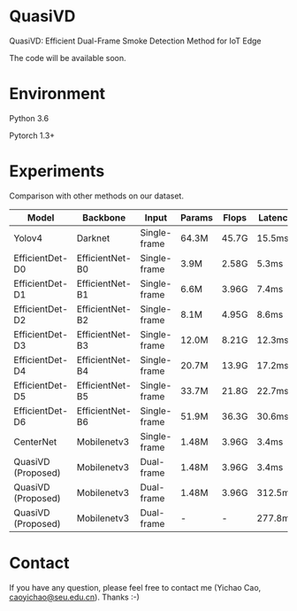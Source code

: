 # QuasiVD

QuasiVD: Efficient Dual-Frame Smoke Detection Method for IoT Edge

The code will be available soon.

# Environment
Python 3.6

Pytorch 1.3+

# Experiments

Comparison with other methods on our dataset.

Model | Backbone | Input | Params | Flops | Latency | fps | Hardware | mAP50
--- |--- |--- |--- |--- |--- |--- |--- |---
Yolov4 | Darknet | Single-frame | 64.3M | 45.7G | 15.5ms | 64.5 | RTX2080Ti | 69.70
EfficientDet-D0 | EfficientNet-B0 | Single-frame | 3.9M | 2.58G | 5.3ms | 188.2 | RTX2080Ti | 62.73
EfficientDet-D1 | EfficientNet-B1 | Single-frame | 6.6M | 3.96G | 7.4ms | 134.7 | RTX2080Ti | 66.59
EfficientDet-D2 | EfficientNet-B2 | Single-frame | 8.1M | 4.95G | 8.6ms | 116.2 | RTX2080Ti | 81.29
EfficientDet-D3 | EfficientNet-B3 | Single-frame | 12.0M | 8.21G | 12.3ms | 81.2 | RTX2080Ti | 84.32
EfficientDet-D4 | EfficientNet-B4 | Single-frame | 20.7M | 13.9G | 17.2ms | 58.2 | RTX2080Ti | 85.16
EfficientDet-D5 | EfficientNet-B5 | Single-frame | 33.7M | 21.8G | 22.7ms | 44.0 | RTX2080Ti | 86.26
EfficientDet-D6 | EfficientNet-B6 | Single-frame | 51.9M | 36.3G | 30.6ms | 32.7 | RTX2080Ti | 86.92
CenterNet | Mobilenetv3 | Single-frame | 1.48M | 3.96G | 3.4ms | 296.9 | RTX2080Ti | 85.64
QuasiVD (Proposed) | Mobilenetv3 | Dual-frame | 1.48M | 3.96G | 3.4ms | 291.6 | RTX2080Ti | 90.35
QuasiVD (Proposed) | Mobilenetv3 | Dual-frame | 1.48M | 3.96G | 312.5ms | 3.2 | Jetson | Nano | 90.35
QuasiVD (Proposed) | Mobilenetv3 | Dual-frame | - | - | 277.8ms | 3.6 | Jetson | Nano | (FP16) | 90.35


# Contact
If you have any question, please feel free to contact me (Yichao Cao, caoyichao@seu.edu.cn). Thanks :-)

